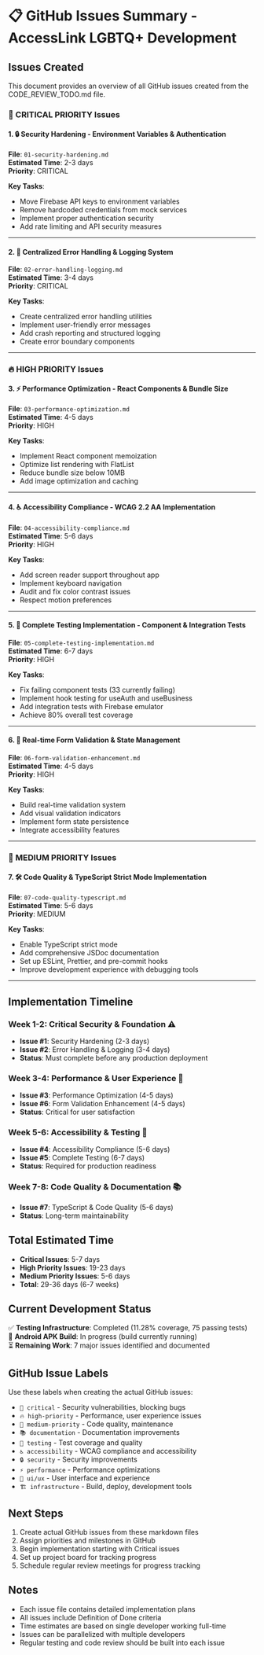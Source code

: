 # 📋 GitHub Issues Summary - AccessLink LGBTQ+ Development

## Issues Created
This document provides an overview of all GitHub issues created from the CODE_REVIEW_TODO.md file.

### 🚨 CRITICAL PRIORITY Issues

#### 1. 🔒 Security Hardening - Environment Variables & Authentication
**File**: `01-security-hardening.md`  
**Estimated Time**: 2-3 days  
**Priority**: CRITICAL  

**Key Tasks**:
- Move Firebase API keys to environment variables
- Remove hardcoded credentials from mock services
- Implement proper authentication security
- Add rate limiting and API security measures

---

#### 2. 🚨 Centralized Error Handling & Logging System
**File**: `02-error-handling-logging.md`  
**Estimated Time**: 3-4 days  
**Priority**: CRITICAL  

**Key Tasks**:
- Create centralized error handling utilities
- Implement user-friendly error messages
- Add crash reporting and structured logging
- Create error boundary components

---

### 🔥 HIGH PRIORITY Issues

#### 3. ⚡ Performance Optimization - React Components & Bundle Size
**File**: `03-performance-optimization.md`  
**Estimated Time**: 4-5 days  
**Priority**: HIGH  

**Key Tasks**:
- Implement React component memoization
- Optimize list rendering with FlatList
- Reduce bundle size below 10MB
- Add image optimization and caching

---

#### 4. ♿ Accessibility Compliance - WCAG 2.2 AA Implementation
**File**: `04-accessibility-compliance.md`  
**Estimated Time**: 5-6 days  
**Priority**: HIGH  

**Key Tasks**:
- Add screen reader support throughout app
- Implement keyboard navigation
- Audit and fix color contrast issues
- Respect motion preferences

---

#### 5. 🧪 Complete Testing Implementation - Component & Integration Tests
**File**: `05-complete-testing-implementation.md`  
**Estimated Time**: 6-7 days  
**Priority**: HIGH  

**Key Tasks**:
- Fix failing component tests (33 currently failing)
- Implement hook testing for useAuth and useBusiness
- Add integration tests with Firebase emulator
- Achieve 80% overall test coverage

---

#### 6. 📱 Real-time Form Validation & State Management
**File**: `06-form-validation-enhancement.md`  
**Estimated Time**: 4-5 days  
**Priority**: HIGH  

**Key Tasks**:
- Build real-time validation system
- Add visual validation indicators
- Implement form state persistence
- Integrate accessibility features

---

### 🔧 MEDIUM PRIORITY Issues

#### 7. 🛠️ Code Quality & TypeScript Strict Mode Implementation
**File**: `07-code-quality-typescript.md`  
**Estimated Time**: 5-6 days  
**Priority**: MEDIUM  

**Key Tasks**:
- Enable TypeScript strict mode
- Add comprehensive JSDoc documentation
- Set up ESLint, Prettier, and pre-commit hooks
- Improve development experience with debugging tools

---

## Implementation Timeline

### Week 1-2: Critical Security & Foundation ⚠️
- **Issue #1**: Security Hardening (2-3 days)
- **Issue #2**: Error Handling & Logging (3-4 days)
- **Status**: Must complete before any production deployment

### Week 3-4: Performance & User Experience 🚀
- **Issue #3**: Performance Optimization (4-5 days)
- **Issue #6**: Form Validation Enhancement (4-5 days)
- **Status**: Critical for user satisfaction

### Week 5-6: Accessibility & Testing 🎯
- **Issue #4**: Accessibility Compliance (5-6 days)
- **Issue #5**: Complete Testing (6-7 days)
- **Status**: Required for production readiness

### Week 7-8: Code Quality & Documentation 📚
- **Issue #7**: TypeScript & Code Quality (5-6 days)
- **Status**: Long-term maintainability

## Total Estimated Time
- **Critical Issues**: 5-7 days
- **High Priority Issues**: 19-23 days  
- **Medium Priority Issues**: 5-6 days
- **Total**: 29-36 days (6-7 weeks)

## Current Development Status
✅ **Testing Infrastructure**: Completed (11.28% coverage, 75 passing tests)  
🔄 **Android APK Build**: In progress (build currently running)  
⏳ **Remaining Work**: 7 major issues identified and documented

## GitHub Issue Labels
Use these labels when creating the actual GitHub issues:

- `🚨 critical` - Security vulnerabilities, blocking bugs
- `🔥 high-priority` - Performance, user experience issues  
- `🔧 medium-priority` - Code quality, maintenance
- `📚 documentation` - Documentation improvements
- `🧪 testing` - Test coverage and quality
- `♿ accessibility` - WCAG compliance and accessibility
- `🔒 security` - Security improvements
- `⚡ performance` - Performance optimizations
- `🎨 ui/ux` - User interface and experience
- `🏗️ infrastructure` - Build, deploy, development tools

## Next Steps
1. Create actual GitHub issues from these markdown files
2. Assign priorities and milestones in GitHub
3. Begin implementation starting with Critical issues
4. Set up project board for tracking progress
5. Schedule regular review meetings for progress tracking

## Notes
- Each issue file contains detailed implementation plans
- All issues include Definition of Done criteria
- Time estimates are based on single developer working full-time
- Issues can be parallelized with multiple developers
- Regular testing and code review should be built into each issue
